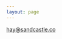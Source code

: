 ```yaml
---
layout: page
---
```


<section class="attention">
  <a class="button" href="mailto:hay@sandcastle.co">hay@sandcastle.co</a>
</section>